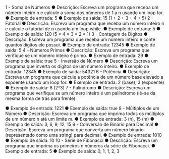 1 - Soma de Números
● Descrição: Escreva um programa que receba um número inteiro n e calcule a
soma
dos números de 1 a n usando um loop for.
● Exemplo de entrada: 5
● Exemplo de saída: 15 (1 + 2 + 3 + 4 + 5)
2 - Fatorial
● Descrição: Escreva um programa que receba um número inteiro n e calcule o
fatorial de n usando um loop while.
● Exemplo de entrada: 5
● Exemplo de saída: 120 (5 * 4 * 3 * 2 * 1)
3 - Contagem de Dígitos
● Descrição: Escreva um programa que receba um número inteiro e conte quantos
dígitos ele possui.
● Exemplo de entrada: 12345
● Exemplo de saída: 5
4 - Números Primos
● Descrição: Escreva um programa que verifique se um número inteiro é primo.
● Exemplo de entrada: 29
● Exemplo de saída: true
5 - Inversão de Número
● Descrição: Escreva um programa que inverta os dígitos de um número inteiro.
● Exemplo de entrada: 12345
● Exemplo de saída: 54321
6 - Potência
● Descrição: Escreva um programa que calcule a potência de um número base
elevado a expoente usando um loop for.
● Exemplo de entrada: 2 (base), 3 (expoente)
● Exemplo de saída: 8 (2^3)
7 - Palíndromo
● Descrição: Escreva um programa que verifique se um número inteiro é um
palíndromo (lê-se da mesma forma de trás para frente).

● Exemplo de entrada: 1221
● Exemplo de saída: true
8 - Múltiplos de um Número
● Descrição: Escreva um programa que imprima todos os múltiplos de um número n
até um limite m.
● Exemplo de entrada: 3 (n), 15 (m)
● Exemplo de saída: 3, 6, 9, 12, 15
9 - Conversão de Binário para Decimal
● Descrição: Escreva um programa que converta um número binário (representado
como uma string) para decimal.
● Exemplo de entrada: 1010
● Exemplo de saída: 10
10 - Série de Fibonacci
● Descrição: Escreva um programa que imprima os primeiros n números da série
de
Fibonacci.
● Exemplo de entrada: 5
● Exemplo de saída: 0, 1, 1, 2, 3
